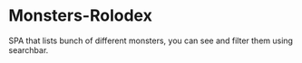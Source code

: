 # Monsters-Rolodex
SPA that lists bunch of different monsters, you can see and filter them using searchbar.
